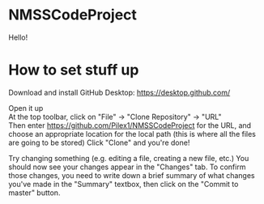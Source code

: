 # NMSSCodeProject

Hello!

# How to set stuff up

Download and install GitHub Desktop:
https://desktop.github.com/

Open it up<br/>
At the top toolbar, click on "File" -> "Clone Repository" -> "URL"<br/>
Then enter https://github.com/Pilex1/NMSSCodeProject for the URL, and choose an appropriate location for the local path (this is where all the files are going to be stored)
Click "Clone" and you're done!

Try changing something (e.g. editing a file, creating a new file, etc.)
You should now see your changes appear in the "Changes" tab.
To confirm those changes, you need to write down a brief summary of what changes you've made in the "Summary" textbox, then click on the "Commit to master" button.
